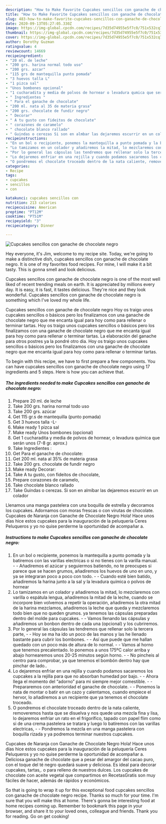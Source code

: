 ```yaml
---
description: "How to Make Favorite Cupcakes sencillos con ganache de chocolate negro"
title: "How to Make Favorite Cupcakes sencillos con ganache de chocolate negro"
slug: 483-how-to-make-favorite-cupcakes-sencillos-con-ganache-de-chocolate-negro
date: 2020-09-13T05:27:05.330Z
image: https://img-global.cpcdn.com/recipes/7d35d74955e5f7c0/751x532cq70/cupcakes-sencillos-con-ganache-de-chocolate-negro-foto-principal.jpg
thumbnail: https://img-global.cpcdn.com/recipes/7d35d74955e5f7c0/751x532cq70/cupcakes-sencillos-con-ganache-de-chocolate-negro-foto-principal.jpg
cover: https://img-global.cpcdn.com/recipes/7d35d74955e5f7c0/751x532cq70/cupcakes-sencillos-con-ganache-de-chocolate-negro-foto-principal.jpg
author: Dorothy Guzman
ratingvalue: 4
reviewcount: 14669
recipeingredient:
- "20 ml. de leche"
- "200 grs. harina normal todo uso"
- "200 grs. azcar"
- "115 grs de mantequilla punto pomada"
- "3 huevos talla L"
- "1 pizca sal"
- "Unos bombones opcional"
- "1 cucharadita y media de polvos de hornear o levadura qumica que sern unos 78 gr aprox"
- " Ingredientes "
- " Para el ganache de chocolate"
- "200 ml. nata al 35 de materia grasa"
- "200 grs. chocolate de fundir negro"
- " Decorar"
- " A tu gusto con fideitos de chocolate"
- " corazones de caramelo"
- " chocolate blanco rallado"
- " Guindas o cerezas Si son en almbar las dejaremos escurrir en un colador"
recipeinstructions:
- "En un bol o recipiente, ponemos la mantequilla a punto pomada y la batiremos con las varillas electricas o si no tienes con la varilla manual.  Añadiremos el azúcar y seguiermos batiendo, no te preocupes si parece que se hacen grumos, añadiremos los huevos de uno en uno, y ya se integraran poco a poco con todo.  Cuando esté bien batido, añadiremos la harina junto a la sal y la levadura química o polvos de hornear"
- "Lo tamizamos en un colador y añadiremos la mitad, lo mezclaremos con varilla o espátula lengua, añadiremos la mitad de la leche, cuando se incorpore bien volvemos a repetir la operación, añadiremos la otra mitad de la harina mezclamos, añadiremos la leche que queda y mezclaremos todo bien que no queden grumos. ya tenemos las cápsulas preparadas dentro del molde para cupcakes.  Vamos llenando las cápsulas y añadiremos un bonbon dentro de cada una (opcional) y los cubriremos."
- "Por lo general las cápsulas las tendremos que rellenar solo la tercera parte,  Hoy se ma ha ido un poco de las manos y las he llenado bastante para cubrir los bombones.  Así que puede que me hallan quedado con un poco más de altura de lo normal.  Vamos al horno que tenemos precalentado. lo ponemos a unos 175ºC calor arriba y abajo hornearemos unos 20-25 minutos según horno.  No pincheis al centro para comprobar, ya que tenemos el bombón dentro hay que pinchar de lado.."
- "Lo dejaremos enfriar en una rejilla y cuando podamos sacaremos los cupcakes a la rejilla para que no absorban humedad por bajo.  Ahora llega el momento del “adorno” para mi siempre mejor comestible.  Prepararemos con anterioridad el ganache de chocolate.  Ponemos la nata de montar o batir en un cazo y calentamos, cuando empiece el hervor, lo añadiremos a un recipiente que ya tenemos el chocolate troceado."
- "O pondremos el chocolate troceado dentro de la nata caliente, removeremos hasta que se disuelva y nos quede una mezcla fina y lisa, lo dejaremos enfriar un rato en el frigorífico, tapado con papel flim como si de una crema pastelera se tratara y luego lo batiremos con las varillas electricas,  Pondremos la mezcla en una manga pastelera con boquilla rizada y ya podremos terminar nuestros cupcakes."
categories:
- Recipe
tags:
- cupcakes
- sencillos
- con

katakunci: cupcakes sencillos con 
nutrition: 213 calories
recipecuisine: American
preptime: "PT12M"
cooktime: "PT51M"
recipeyield: "3"
recipecategory: Dinner

---
```



![Cupcakes sencillos con ganache de chocolate negro](https://img-global.cpcdn.com/recipes/7d35d74955e5f7c0/751x532cq70/cupcakes-sencillos-con-ganache-de-chocolate-negro-foto-principal.jpg)

Hey everyone, it's Jim, welcome to my recipe site. Today, we're going to make a distinctive dish, cupcakes sencillos con ganache de chocolate negro. It is one of my favorites food recipes. For mine, I will make it a bit tasty. This is gonna smell and look delicious.

Cupcakes sencillos con ganache de chocolate negro is one of the most well liked of recent trending meals on earth. It is appreciated by millions every day. It is easy, it is fast, it tastes delicious. They're nice and they look wonderful. Cupcakes sencillos con ganache de chocolate negro is something which I've loved my whole life.

Cupcakes sencillos con ganache de chocolate negro Hoy os traigo unos cupcakes sencillos o básicos pero los finalizamos con una ganache de chocolate negro que me encanta igual para hoy como para rellenar o terminar tartas. Hoy os traigo unos cupcakes sencillos o básicos pero los finalizamos con una ganache de chocolate negro que me encanta igual para hoy como para rellenar o terminar tartas. La elaboración del ganache para otros postres ya la pondré otro dia. Hoy os traigo unos cupcakes sencillos o básicos pero los finalizamos con una ganache de chocolate negro que me encanta igual para hoy como para rellenar o terminar tartas.


To begin with this recipe, we have to first prepare a few components. You can have cupcakes sencillos con ganache de chocolate negro using 17 ingredients and 5 steps. Here is how you can achieve that.

<!--inarticleads1-->

##### The ingredients needed to make Cupcakes sencillos con ganache de chocolate negro:

1. Prepare 20 ml. de leche
1. Take 200 grs. harina normal todo uso
1. Take 200 grs. azúcar
1. Get 115 gr.s de mantequilla (punto pomada)
1. Get 3 huevos talla -L-
1. Make ready 1 pizca sal
1. Make ready Unos bombones (opcional)
1. Get 1 cucharadita y media de polvos de hornear, o levadura química que serán unos (7-8 gr. aprox.)
1. Take  Ingredientes :
1. Get  Para el ganache de chocolate:
1. Get 200 ml. nata al 35% de materia grasa
1. Take 200 grs. chocolate de fundir negro
1. Make ready  Decorar:
1. Take  A tu gusto, con fideitos de chocolate,
1. Prepare  corazones de caramelo,
1. Take  chocolate blanco rallado
1. Take  Guindas o cerezas. Si son en almíbar las dejaremos escurrir en un colador


Llenamos una manga pastelera con una boquilla de estrella y decoramos los cupcakes. Adornamos con moras frescas o con virutas de chocolate. Cupcakes de Naranja con Ganache de Chocolate Negro Hola! Hace unos días hice estos cupcakes para la inauguración de la peluquería Ceres Peluqueros y yo no quise perderme la oportunidad de acompañar a. 

<!--inarticleads2-->

##### Instructions to make Cupcakes sencillos con ganache de chocolate negro:

1. En un bol o recipiente, ponemos la mantequilla a punto pomada y la batiremos con las varillas electricas o si no tienes con la varilla manual. -  - Añadiremos el azúcar y seguiermos batiendo, no te preocupes si parece que se hacen grumos, añadiremos los huevos de uno en uno, y ya se integraran poco a poco con todo. -  - Cuando esté bien batido, añadiremos la harina junto a la sal y la levadura química o polvos de hornear
1. Lo tamizamos en un colador y añadiremos la mitad, lo mezclaremos con varilla o espátula lengua, añadiremos la mitad de la leche, cuando se incorpore bien volvemos a repetir la operación, añadiremos la otra mitad de la harina mezclamos, añadiremos la leche que queda y mezclaremos todo bien que no queden grumos. ya tenemos las cápsulas preparadas dentro del molde para cupcakes. -  - Vamos llenando las cápsulas y añadiremos un bonbon dentro de cada una (opcional) y los cubriremos.
1. Por lo general las cápsulas las tendremos que rellenar solo la tercera parte, -  - Hoy se ma ha ido un poco de las manos y las he llenado bastante para cubrir los bombones. -  - Así que puede que me hallan quedado con un poco más de altura de lo normal. -  - Vamos al horno que tenemos precalentado. lo ponemos a unos 175ºC calor arriba y abajo hornearemos unos 20-25 minutos según horno. -  - No pincheis al centro para comprobar, ya que tenemos el bombón dentro hay que pinchar de lado..
1. Lo dejaremos enfriar en una rejilla y cuando podamos sacaremos los cupcakes a la rejilla para que no absorban humedad por bajo. -  - Ahora llega el momento del “adorno” para mi siempre mejor comestible. -  - Prepararemos con anterioridad el ganache de chocolate. -  - Ponemos la nata de montar o batir en un cazo y calentamos, cuando empiece el hervor, lo añadiremos a un recipiente que ya tenemos el chocolate troceado.
1. O pondremos el chocolate troceado dentro de la nata caliente, removeremos hasta que se disuelva y nos quede una mezcla fina y lisa, lo dejaremos enfriar un rato en el frigorífico, tapado con papel flim como si de una crema pastelera se tratara y luego lo batiremos con las varillas electricas, -  - Pondremos la mezcla en una manga pastelera con boquilla rizada y ya podremos terminar nuestros cupcakes.


Cupcakes de Naranja con Ganache de Chocolate Negro Hola! Hace unos días hice estos cupcakes para la inauguración de la peluquería Ceres Peluqueros y yo no quise perderme la oportunidad de acompañar a. Deliciosa ganache de chocolate que a pesar del amargor del cacao puro, con el toque del té negro quedará suave y deliciosa. Es ideal para decorar cupcakes, tartas,. o para relleno de nuestros dulces. Los cupcakes de chocolate con aceite vegetal que compartimos en RecetasGratis son muy fáciles de hacer, además de rápidos y económicos. 

So that is going to wrap it up for this exceptional food cupcakes sencillos con ganache de chocolate negro recipe. Thanks so much for your time. I'm sure that you will make this at home. There's gonna be interesting food at home recipes coming up. Remember to bookmark this page in your browser, and share it to your loved ones, colleague and friends. Thank you for reading. Go on get cooking!
